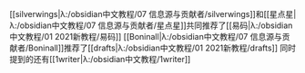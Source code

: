 [[silverwings|λ:/obsidian中文教程/07 信息源与贡献者/silverwings]]和[[星点星|λ:/obsidian中文教程/07 信息源与贡献者/星点星]]共同推荐了[[易码|λ:/obsidian中文教程/01 2021新教程/易码]]
[[Boninall|λ:/obsidian中文教程/07 信息源与贡献者/Boninall]]推荐了[[drafts|λ:/obsidian中文教程/01 2021新教程/drafts]]
同时提到的还有[[1writer|λ:/obsidian中文教程/1writer]]
